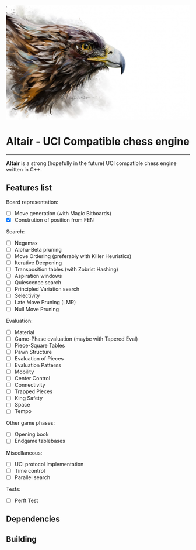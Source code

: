 ![](res/eagle.jpg)

Altair - UCI Compatible chess engine
=======================================

* * *

**Altair** is a strong (hopefully in the future) UCI compatible chess engine written in C++.

## Features list

Board representation:

- [ ] Move generation (with Magic Bitboards)
- [x] Constrution of position from FEN

Search:
- [ ] Negamax
- [ ] Alpha-Beta pruning
- [ ] Move Ordering (preferably with Killer Heuristics)
- [ ] Iterative Deepening
- [ ] Transposition tables (with Zobrist Hashing)
- [ ] Aspiration windows
- [ ] Quiescence search
- [ ] Principled Variation search
- [ ] Selectivity
- [ ] Late Move Pruning (LMR)
- [ ] Null Move Pruning

Evaluation:
- [ ] Material
- [ ] Game-Phase evaluation (maybe with Tapered Eval)
- [ ] Piece-Square Tables
- [ ] Pawn Structure
- [ ] Evaluation of Pieces
- [ ] Evaluation Patterns
- [ ] Mobility
- [ ] Center Control
- [ ] Connectivity
- [ ] Trapped Pieces
- [ ] King Safety
- [ ] Space
- [ ] Tempo

Other game phases:
- [ ] Opening book
- [ ] Endgame tablebases

Miscellaneous:
- [ ] UCI protocol implementation
- [ ] Time control
- [ ] Parallel search

Tests:
- [ ] Perft Test


## Dependencies

## Building
